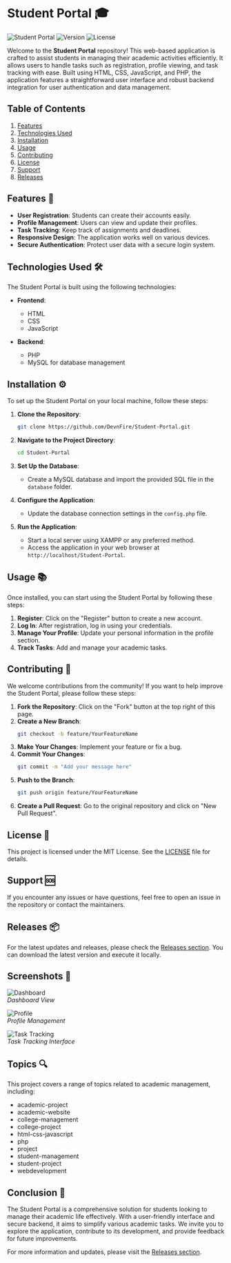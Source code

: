 # Student Portal 🎓

![Student Portal](https://img.shields.io/badge/Student%20Portal-Open%20Source-brightgreen) ![Version](https://img.shields.io/badge/version-1.0.0-blue) ![License](https://img.shields.io/badge/license-MIT-yellowgreen)

Welcome to the **Student Portal** repository! This web-based application is crafted to assist students in managing their academic activities efficiently. It allows users to handle tasks such as registration, profile viewing, and task tracking with ease. Built using HTML, CSS, JavaScript, and PHP, the application features a straightforward user interface and robust backend integration for user authentication and data management.

## Table of Contents

1. [Features](#features)
2. [Technologies Used](#technologies-used)
3. [Installation](#installation)
4. [Usage](#usage)
5. [Contributing](#contributing)
6. [License](#license)
7. [Support](#support)
8. [Releases](#releases)

## Features 🌟

- **User Registration**: Students can create their accounts easily.
- **Profile Management**: Users can view and update their profiles.
- **Task Tracking**: Keep track of assignments and deadlines.
- **Responsive Design**: The application works well on various devices.
- **Secure Authentication**: Protect user data with a secure login system.

## Technologies Used 🛠️

The Student Portal is built using the following technologies:

- **Frontend**:
  - HTML
  - CSS
  - JavaScript

- **Backend**:
  - PHP
  - MySQL for database management

## Installation ⚙️

To set up the Student Portal on your local machine, follow these steps:

1. **Clone the Repository**:
   ```bash
   git clone https://github.com/DevnFire/Student-Portal.git
   ```

2. **Navigate to the Project Directory**:
   ```bash
   cd Student-Portal
   ```

3. **Set Up the Database**:
   - Create a MySQL database and import the provided SQL file in the `database` folder.

4. **Configure the Application**:
   - Update the database connection settings in the `config.php` file.

5. **Run the Application**:
   - Start a local server using XAMPP or any preferred method.
   - Access the application in your web browser at `http://localhost/Student-Portal`.

## Usage 📚

Once installed, you can start using the Student Portal by following these steps:

1. **Register**: Click on the "Register" button to create a new account.
2. **Log In**: After registration, log in using your credentials.
3. **Manage Your Profile**: Update your personal information in the profile section.
4. **Track Tasks**: Add and manage your academic tasks.

## Contributing 🤝

We welcome contributions from the community! If you want to help improve the Student Portal, please follow these steps:

1. **Fork the Repository**: Click on the "Fork" button at the top right of this page.
2. **Create a New Branch**:
   ```bash
   git checkout -b feature/YourFeatureName
   ```
3. **Make Your Changes**: Implement your feature or fix a bug.
4. **Commit Your Changes**:
   ```bash
   git commit -m "Add your message here"
   ```
5. **Push to the Branch**:
   ```bash
   git push origin feature/YourFeatureName
   ```
6. **Create a Pull Request**: Go to the original repository and click on "New Pull Request".

## License 📜

This project is licensed under the MIT License. See the [LICENSE](LICENSE) file for details.

## Support 🆘

If you encounter any issues or have questions, feel free to open an issue in the repository or contact the maintainers.

## Releases 📦

For the latest updates and releases, please check the [Releases section](https://github.com/DevnFire/Student-Portal/releases). You can download the latest version and execute it locally.

## Screenshots 📸

![Dashboard](https://via.placeholder.com/800x400?text=Dashboard)  
*Dashboard View*

![Profile](https://via.placeholder.com/800x400?text=Profile)  
*Profile Management*

![Task Tracking](https://via.placeholder.com/800x400?text=Task+Tracking)  
*Task Tracking Interface*

## Topics 🔍

This project covers a range of topics related to academic management, including:

- academic-project
- academic-website
- college-management
- college-project
- html-css-javascript
- php
- project
- student-management
- student-project
- webdevelopment

## Conclusion 🌈

The Student Portal is a comprehensive solution for students looking to manage their academic life effectively. With a user-friendly interface and secure backend, it aims to simplify various academic tasks. We invite you to explore the application, contribute to its development, and provide feedback for future improvements.

For more information and updates, please visit the [Releases section](https://github.com/DevnFire/Student-Portal/releases).